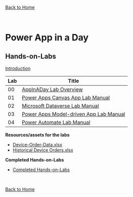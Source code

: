 [Back to Home](../README.md)

<br/>

# Power App in a Day


## Hands-on-Labs

[Introduction](./AppInADay%20Lab%20Introduction.pptx)

| Lab | Title |
| --- | --- |
| 00 | [AppInADay Lab Overview](./00-AppInADay%20Lab%20Overview.pdf)|
| 01 | [Power Apps Canvas App Lab Manual](./01-Power%20Apps%20Canvas%20App%20Lab%20Manual.pdf)|
| 02 | [Microsoft Dataverse Lab Manual](./02-Microsoft%20Dataverse%20Lab%20Manual.pdf)|
| 03 | [Power Apps Model-driven App Lab Manual](./03-Power%20Apps%20Model-driven%20App%20Lab%20Manual.pdf)|
| 04 | [Power Automate Lab Manual](./04-Power%20Automate%20Lab%20Manual.pdf)|


**Resources/assets for the labs**
 - [Device-Order-Data.xlsx](./Device-Order-Data.xlsx)
 - [Historical Device Orders.xlsx](./Historical%20Device%20Orders.xlsx)

**Completed Hands-on-Labs**
 - [Completed Hands-on-Labs](./Completed%20for%20students.zip)


<br/>

 [Back to Home](../README.md)